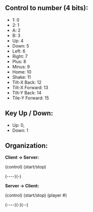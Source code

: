 ## Control to number (4 bits):
- 1: 0
- 2: 1
- A: 2
- B: 3
- Up: 4
- Down: 5
- Left: 6
- Right: 7
- Plus: 8
- Minus: 9
- Home: 10
- Shake: 11
- Tilt-X Back: 12
- Tilt-X Forward: 13
- Tilt-Y Back: 14
- Tile-Y Forward: 15

## Key Up / Down:
- Up: 0,
- Down: 1

## Organization:

__Client -> Server:__

(control) (start/stop)

(----)(-)

__Server -> Client:__

(control) (start/stop) (player #) 

(----)(-)(--)
